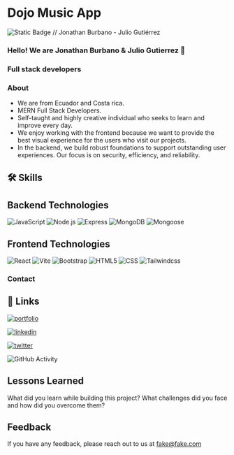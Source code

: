 # Dojo Music App

![Static Badge](https://img.shields.io/badge/Bootcamp-Coding%20Dojo-blue)
 // Jonathan Burbano - Julio Gutiérrez

###  Hello! We are Jonathan Burbano & Julio Gutierrez 🚀
### Full stack developers

### About 
- We are from Ecuador and Costa rica.
- MERN Full Stack Developers.
- Self-taught and highly creative individual who seeks to learn and improve every day.
- We enjoy working with the frontend because we want to provide the best visual experience for the users who visit our projects.
- In the backend, we build robust foundations to support outstanding user experiences. Our focus is on security, efficiency, and reliability.

## 🛠 Skills
## Backend Technologies
![JavaScript](https://img.shields.io/badge/-JavaScript-333333?style=flat&logo=javascript)
![Node.js](https://img.shields.io/badge/-Node.js-333333?style=flat&logo=node.js)
![Express](https://img.shields.io/badge/-Express-333333?style=flat&logo=express)
![MongoDB](https://img.shields.io/badge/-MongoDB-333333?style=flat&logo=MongoDB)
![Mongoose](https://img.shields.io/badge/-Mongoose-333333?style=flat&logo=Mongoose)	


## Frontend Technologies
![React](https://img.shields.io/badge/-React-333333?style=flat&logo=react)
![Vite](https://img.shields.io/badge/-Vite-333333?style=flat&logo=vite)
![Bootstrap](https://img.shields.io/badge/-Bootstrap-333333?style=flat&logo=Bootstrap)
![HTML5](https://img.shields.io/badge/-HTML5-333333?style=flat&logo=HTML5)
![CSS](https://img.shields.io/badge/-CSS-333333?style=flat&logo=CSS3&logoColor=1572B6)
![Tailwindcss](https://img.shields.io/badge/-Tailwindcss-333333?style=flat&logo=Tailwindcss)


### Contact 

## 🔗 Links
[![portfolio](https://img.shields.io/badge/my_portfolio-000?style=for-the-badge&logo=ko-fi&logoColor=white)]()

[![linkedin](https://img.shields.io/badge/linkedin-0A66C2?style=for-the-badge&logo=linkedin&logoColor=white)](https://www.linkedin.com/)

[![twitter](https://img.shields.io/badge/twitter-1DA1F2?style=for-the-badge&logo=twitter&logoColor=white)](https://twitter.com/)

 


![GitHub Activity](https://github-readme-stats.vercel.app/api?username=juliogutierrezm&show_icons=true)


## Lessons Learned

What did you learn while building this project? What challenges did you face and how did you overcome them?


## Feedback

If you have any feedback, please reach out to us at fake@fake.com
